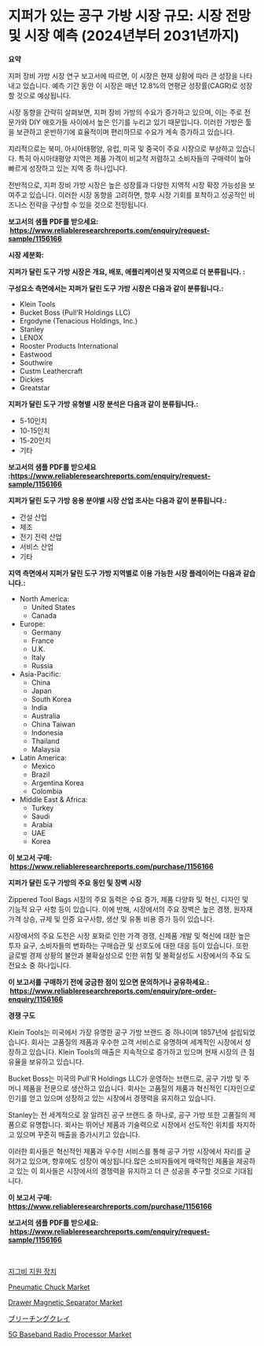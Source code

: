 <p><h1>지퍼가 있는 공구 가방 시장 규모: 시장 전망 및 시장 예측 (2024년부터 2031년까지)</h1></p><p><strong>요약</strong></p>
<p><p>지퍼 장비 가방 시장 연구 보고서에 따르면, 이 시장은 현재 상황에 따라 큰 성장을 나타내고 있습니다. 예측 기간 동안 이 시장은 매년 12.8%의 연평균 성장률(CAGR)로 성장할 것으로 예상됩니다.</p><p>시장 동향을 간략히 살펴보면, 지퍼 장비 가방의 수요가 증가하고 있으며, 이는 주로 전문가와 DIY 애호가들 사이에서 높은 인기를 누리고 있기 때문입니다. 이러한 가방은 툴을 보관하고 운반하기에 효율적이며 편리하므로 수요가 계속 증가하고 있습니다.</p><p>지리적으로는 북미, 아시아태평양, 유럽, 미국 및 중국이 주요 시장으로 부상하고 있습니다. 특히 아시아태평양 지역은 제품 가격이 비교적 저렴하고 소비자들의 구매력이 높아 빠르게 성장하고 있는 지역 중 하나입니다.</p><p>전반적으로, 지퍼 장비 가방 시장은 높은 성장률과 다양한 지역적 시장 확장 가능성을 보여주고 있습니다. 이러한 시장 동향을 고려하면, 향후 시장 기회를 포착하고 성공적인 비즈니스 전략을 구상할 수 있을 것으로 전망됩니다.</p></p>
<p><strong>보고서의 샘플 PDF를 받으세요: &nbsp;<a href="https://www.reliableresearchreports.com/enquiry/request-sample/1156166">https://www.reliableresearchreports.com/enquiry/request-sample/1156166</a></strong></p>
<p><strong>시장 세분화:</strong></p>
<p><strong> 지퍼가 달린 도구 가방 시장은 개요, 배포, 애플리케이션 및 지역으로 더 분류됩니다. :</strong></p>
<p><strong>구성요소 측면에서는 지퍼가 달린 도구 가방 시장은 다음과 같이 분류됩니다.:</strong></p>
<p><ul><li>Klein Tools</li><li>Bucket Boss (Pull'R Holdings LLC)</li><li>Ergodyne (Tenacious Holdings, Inc.)</li><li>Stanley</li><li>LENOX</li><li>Rooster Products International</li><li>Eastwood</li><li>Southwire</li><li>Custm Leathercraft</li><li>Dickies</li><li>Greatstar</li></ul></p>
<p><strong> 지퍼가 달린 도구 가방 유형별 시장 분석은 다음과 같이 분류됩니다.:</strong></p>
<p><ul><li>5-10인치</li><li>10-15인치</li><li>15-20인치</li><li>기타</li></ul></p>
<p><strong>보고서의 샘플 PDF를 받으세요 :<a href="https://www.reliableresearchreports.com/enquiry/request-sample/1156166">https://www.reliableresearchreports.com/enquiry/request-sample/1156166</a></strong></p>
<p><strong> 지퍼가 달린 도구 가방 응용 분야별 시장 산업 조사는 다음과 같이 분류됩니다.:</strong></p>
<p><ul><li>건설 산업</li><li>제조</li><li>전기 전력 산업</li><li>서비스 산업</li><li>기타</li></ul></p>
<p><strong>지역 측면에서 지퍼가 달린 도구 가방 지역별로 이용 가능한 시장 플레이어는 다음과 같습니다.:</strong></p>
<p><ul>
    <li>
        North America:
        <ul>
            <li>United States</li>
            <li>Canada</li>
        </ul>
    </li>
    <li>
        Europe:
        <ul>
            <li>Germany</li>
            <li>France</li>
            <li>U.K.</li>
            <li>Italy</li>
            <li>Russia</li>
        </ul>
    </li>
    <li>
        Asia-Pacific:
        <ul>
            <li>China</li>
            <li>Japan</li>
            <li>South Korea</li>
            <li>India</li>
            <li>Australia</li>
            <li>China Taiwan</li>
            <li>Indonesia</li>
            <li>Thailand</li>
            <li>Malaysia</li>
        </ul>
    </li>
    <li>
        Latin America:
        <ul>
            <li>Mexico</li>
            <li>Brazil</li>
            <li>Argentina Korea</li>
            <li>Colombia</li>
        </ul>
    </li>
    <li>
        Middle East & Africa:
        <ul>
            <li>Turkey</li>
            <li>Saudi</li>
            <li>Arabia</li>
            <li>UAE</li>
            <li>Korea</li>
        </ul>
    </li>
    </ul></p>
<p><strong>이 보고서 구매: &nbsp;<a href="https://www.reliableresearchreports.com/purchase/1156166">https://www.reliableresearchreports.com/purchase/1156166</a></strong></p>
<p><strong>지퍼가 달린 도구 가방의 주요 동인 및 장벽 시장</strong></p>
<p><p>Zippered Tool Bags 시장의 주요 동력은 수요 증가, 제품 다양화 및 혁신, 디자인 및 기능적 요구 사항 등이 있습니다. 이에 반해, 시장에서의 주요 장벽은 높은 경쟁, 원자재 가격 상승, 규제 및 인증 요구사항, 생산 및 유통 비용 증가 등이 있습니다.</p><p>시장에서의 주요 도전은 시장 포화로 인한 가격 경쟁, 신제품 개발 및 혁신에 대한 높은 투자 요구, 소비자들의 변화하는 구매습관 및 선호도에 대한 대응 등이 있습니다. 또한 글로벌 경제 상황의 불안과 불확실성으로 인한 위험 및 불확실성도 시장에서의 주요 도전요소 중 하나입니다.</p></p>
<p><strong>이 보고서를 구매하기 전에 궁금한 점이 있으면 문의하거나 공유하세요.: &nbsp;<a href="https://www.reliableresearchreports.com/enquiry/pre-order-enquiry/1156166">https://www.reliableresearchreports.com/enquiry/pre-order-enquiry/1156166</a></strong></p>
<p><strong>경쟁 구도</strong></p>
<p><p>Klein Tools는 미국에서 가장 유명한 공구 가방 브랜드 중 하나이며 1857년에 설립되었습니다. 회사는 고품질의 제품과 우수한 고객 서비스로 유명하며 세계적인 시장에서 성장하고 있습니다. Klein Tools의 매출은 지속적으로 증가하고 있으며 현재 시장의 큰 점유율을 보유하고 있습니다.</p><p>Bucket Boss는 미국의 Pull'R Holdings LLC가 운영하는 브랜드로, 공구 가방 및 주머니 제품을 전문으로 생산하고 있습니다. 회사는 고품질의 제품과 혁신적인 디자인으로 인기를 얻고 있으며 성장하고 있는 시장에서 경쟁력을 유지하고 있습니다.</p><p>Stanley는 전 세계적으로 잘 알려진 공구 브랜드 중 하나로, 공구 가방 또한 고품질의 제품으로 유명합니다. 회사는 뛰어난 제품과 기술력으로 시장에서 선도적인 위치를 차지하고 있으며 꾸준히 매출을 증가시키고 있습니다.</p><p>이러한 회사들은 혁신적인 제품과 우수한 서비스를 통해 공구 가방 시장에서 자리를 굳혀가고 있으며, 향후에도 성장이 예상됩니다.많은 소비자들에게 매력적인 제품을 제공하고 있는 이 회사들은 시장에서의 경쟁력을 유지하고 더 큰 성공을 추구할 것으로 기대됩니다.</p></p>
<p><strong>이 보고서 구매: &nbsp; <a href="https://www.reliableresearchreports.com/purchase/1156166">https://www.reliableresearchreports.com/purchase/1156166</a></strong></p>
<p><strong>보고서의 샘플 PDF를 받으세요: &nbsp;<a href="https://www.reliableresearchreports.com/enquiry/request-sample/1156166">https://www.reliableresearchreports.com/enquiry/request-sample/1156166</a></strong><strong></strong></p>
<p>&nbsp;</p>
<p><p><a href="https://github.com/trmesnao7959541/Market-Research-Report-List-1/blob/main/5618922187738.md">지그비 지원 장치</a></p><p><a href="https://issuu.com/reportprime-2/docs/pneumatic-chuck-market-size-2030.pptx">Pneumatic Chuck Market</a></p><p><a href="https://issuu.com/reportprime-2/docs/drawer-magnetic-separator-market-size-2030.pptx">Drawer Magnetic Separator Market</a></p><p><a href="https://github.com/adcxff01450218/Market-Research-Report-List-1/blob/main/8609500187804.md">ブリーチングクレイ</a></p><p><a href="https://view.publitas.com/reportprime-1/5g-baseband-radio-processor-market-offers-provide-insightful-data-for-the-time-period-from-2024-to-2031-and-also-provide-analysis-based-on-application-type-and-region/">5G Baseband Radio Processor Market</a></p></p>